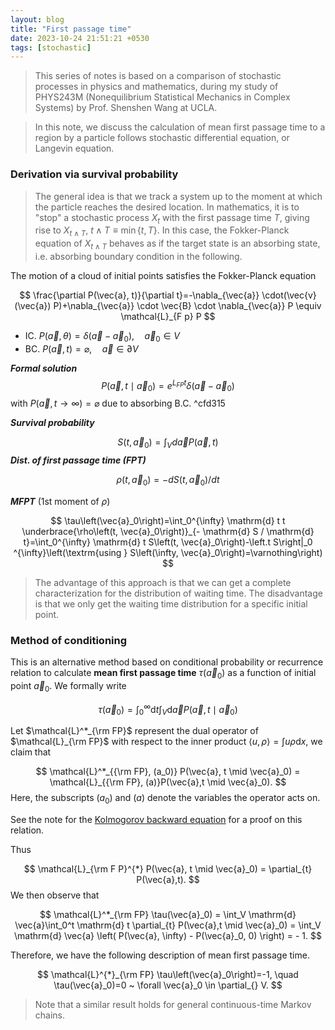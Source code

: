 ```yaml
---
layout: blog
title: "First passage time"
date: 2023-10-24 21:51:21 +0530
tags: [stochastic]
---
```



> This series of notes is based on a comparison of stochastic processes in physics and mathematics, during my study of PHYS243M (Nonequilibrium Statistical Mechanics in Complex Systems) by Prof. Shenshen Wang at UCLA.

>In this note, we discuss the calculation of mean first passage time to a region by a particle follows stochastic differential equation, or Langevin equation.

### Derivation via survival probability
>The general idea is that we track a system up to the moment at which the particle reaches the desired location. In mathematics, it is to "stop" a stochastic process $X_t$ with the first passage time $T$, giving rise to $X_{t\wedge T}$, $t\wedge T \equiv \min \left\{ t, T \right\}$. In this case, the Fokker-Planck equation of $X_{t\wedge T}$ behaves as if the target state is an absorbing state, i.e. absorbing boundary condition in the following.

The motion of a cloud of initial points satisfies the Fokker-Planck equation

$$
\frac{\partial P(\vec{a}, t)}{\partial t}=-\nabla_{\vec{a}} \cdot(\vec{v}(\vec{a}) P)+\nabla_{\vec{a}} \cdot \vec{B} \cdot \nabla_{\vec{a}} P \equiv \mathcal{L}_{F p} P
$$
- IC. $P(\vec{a}, \theta)=\delta\left(\vec{a}-\vec{a}_0\right), \quad \vec{a}_0 \in V$
- BC. $P(\vec{a}, t)=\varnothing, \quad \vec{a} \in \partial V$ 

***Formal solution*** $$P(\vec{a}, t \mid \vec{a}_0)=e^{L_{F P} t} \delta\left(\vec{a}-\vec{a}_0\right)$$
with $P(\vec{a}, t \rightarrow \infty)=\varnothing$ due to absorbing B.C. ^cfd315

***Survival probability***

$$
S\left(t, \vec{a}_0\right)=\int_V d \vec{a} P(\vec{a}, t)
$$
***Dist. of first passage time (FPT)***

$$
\rho\left(t, \vec{a}_0\right)=-d S\left(t, \vec{a}_0\right) / d t
$$

***MFPT*** (1st moment of $\rho$)

$$
\tau\left(\vec{a}_0\right)=\int_0^{\infty} \mathrm{d} t t \underbrace{\rho\left(t, \vec{a}_0\right)}_{- \mathrm{d} S / \mathrm{d} t}=\int_0^{\infty} \mathrm{d} t S\left(t, \vec{a}_0\right)-\left.t S\right|_0 ^{\infty}\left(\textrm{using } S\left(\infty, \vec{a}_0\right)=\varnothing\right)
$$

> The advantage of this approach is that we can get a complete characterization for the distribution of waiting time. The disadvantage is that we only get the waiting time distribution for a specific initial point.
### Method of conditioning
This is an alternative method based on conditional probability or recurrence relation to calculate **mean first passage time** $\tau(\vec{a}_0)$ as a function of initial point $\vec{a}_0$. We formally write

$$
\tau\left(\vec{a}_0\right)=\int_0^{\infty} \mathrm{d} t \int_V \mathrm{d} \vec{a} P\left(\vec{a}, t \mid \vec{a}_0\right)
$$

Let $\mathcal{L}^*_{\rm FP}$ represent the dual operator of $\mathcal{L}_{\rm FP}$ with respect to the inner product $\langle u, \rho \rangle=\int u \rho \mathrm{d}x$, we claim that

$$
\mathcal{L}^*_{{\rm FP}, (a_0)} P(\vec{a}, t \mid \vec{a}_0) = \mathcal{L}_{{\rm FP}, (a)}P(\vec{a},t \mid \vec{a}_0).
$$
Here, the subscripts $(a_0)$ and $(a)$ denote the variables the operator acts on.

See the note for the [Kolmogorov backward equation](/blog/Kolmogorov-backward-eq.html) for a proof on this relation.

Thus

$$
\mathcal{L}_{\rm F P}^{*} P(\vec{a}, t \mid \vec{a}_0) = \partial_{t} P(\vec{a},t).
$$
We then observe that

$$
\mathcal{L}^*_{\rm FP}  \tau(\vec{a}_0) = \int_V \mathrm{d} \vec{a}\int_0^t \mathrm{d} t \partial_{t} P(\vec{a},t \mid \vec{a}_0) = \int_V \mathrm{d} \vec{a} \left( P(\vec{a}, \infty) - P(\vec{a}_0, 0) \right) = - 1.
$$

Therefore, we have the following description of mean first passage time.

$$
\mathcal{L}^{*}_{\rm FP} \tau\left(\vec{a}_0\right)=-1, \quad \tau(\vec{a}_0)=0 ~ \forall  \vec{a}_0 \in \partial_{} V.
$$
> Note that a similar result holds for general continuous-time Markov chains.

